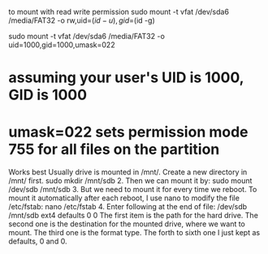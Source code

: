 to mount with read write permission
sudo mount -t vfat /dev/sda6 /media/FAT32 -o rw,uid=$(id -u),gid=$(id -g)


sudo mount -t vfat /dev/sda6 /media/FAT32 -o uid=1000,gid=1000,umask=022
# assuming your user's UID is 1000, GID is 1000
# umask=022 sets permission mode 755 for all files on the partition

Works best 
Usually drive is mounted in /mnt/. Create a new directory in /mnt/ first.
sudo mkdir /mnt/sdb
2. Then we can mount it by:
sudo mount /dev/sdb /mnt/sdb
3. But we need to mount it for every time we reboot. To mount it automatically after each reboot, I use nano to modify the file /etc/fstab:
nano /etc/fstab
4. Enter following at the end of file:
/dev/sdb     /mnt/sdb      ext4        defaults      0       0
The first item is the path for the hard drive. The second one is the destination for the mounted drive, where we want to mount. The third one is the format type. The forth to sixth one I just kept as defaults, 0 and 0.
